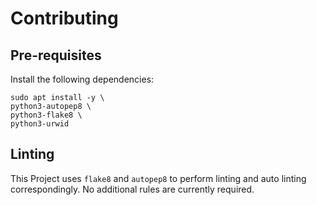 # Contributing

## Pre-requisites

Install the following dependencies:
``` 
sudo apt install -y \
python3-autopep8 \
python3-flake8 \
python3-urwid
```

## Linting

This Project uses `flake8` and `autopep8` to perform linting and auto linting correspondingly. No additional rules are currently required.